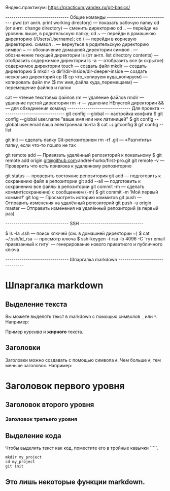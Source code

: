 Яндекс.практикум:  https://practicum.yandex.ru/git-basics/

-------------------------------  Общие команды -------------------------------
pwd (от англ. print working directory) 		— показать рабочую папку
cd (от англ. change directory) 		— сменить директорию
cd ..					— перейди на уровень выше, в родительскую папку;
cd ~ 					— перейди в домашнюю директорию (/Users/Username);
cd / 					— перейди в корневую директорию.
символ .. 				— вернуться в родительскую директорию
символ ~ 				— обозначение домашней директории
символ . 					— обозначение текущей директории
ls (от англ. list directory contents) 		— отобразить содержимое директории
ls -a					— отобразить все (и скрытое) содержимое директории
touch					— создать файл
mkdir					— создать директорию
$ mkdir -p dir1/dir-inside/dir-deeper-inside	— создать несколько директорий
cp ($ cp что_копируем куда_копируем)	— копировать файл
mv ($ mv имя_файла куда_перемещаем)	— перемещение файлов и папок

cat					— чтение текстовых файлов
rm					— удаление  файлов
rmdir					— удаление пустой директории
rm -r					— удаление НЕпустой директории
&&					— для обхединения команд
-------------------------------  Для проекта -------------------------------
git config  --global				— настройка конфига
$ git config --global user.name "ваше имя или ник латиницей" 
$ git config --global user.email ваша электронная почта 
$ cat ~/.gitconfig
$ git config --list 

git init 					— сделать папку Git-репозиторием
rm -rf .git					— «Разгитить» папку, если что-то пошло не так

git remote add				— Привязать удалённый репозиторий к локальному 
$ git remote add origin git@github.com:andrei-hurko/first-pro.git
git remote -v				— Проверить что есть привязка к удаленному репозиторию

git status					— проверить состояние репозитория
git add <file>				— подготовить к сохранению файл в репозитории
git add --all				— подготовить к сохранению все файлы в репозитории
git commit -m				— сделать коммит(сохранение) с сообщением (-m)
$ git commit -m ‘Мой первый коммит!’ 
git log					— Просмотреть историю коммитов
git push 					— Отправить изменения на удалённый репозиторий
git push -u origin master			— Отправить изменения на удалённый репозиторий (в первый раз)


-------------------------------  SSH  -------------------------------

$ ls -la .ssh 				— поиск ключей (см. в домашней директории ~)
$ cat ~/.ssh/id_rsa				— просмотр ключа
$ ssh-keygen -t rsa -b 4096 -C 'тут email привязанный к гиту' 	— генерирование нового приватного и публичного ключа

-------------------------------  Шпаргалка markdown  -------------------------------
# Шпаргалка markdown

## Выделение текста

Вы можете выделять текст в markdown с помощью символов `_` или `*`. Например:

Пример _курсива_ и **жирного** текста.

## Заголовки

Заголовки можно создавать с помощью символа `#`. Чем больше `#`, тем меньше заголовок. Например:

# Заголовок первого уровня
## Заголовок второго уровня
### Заголовок третьего уровня

## Выделение кода

Чтобы выделить текст как код, поместите его в тройные кавычки `````. 

```
mkdir my_project
cd my_project
git init
```
Это лишь некоторые функции markdown.
--------------------------------------------------------------

